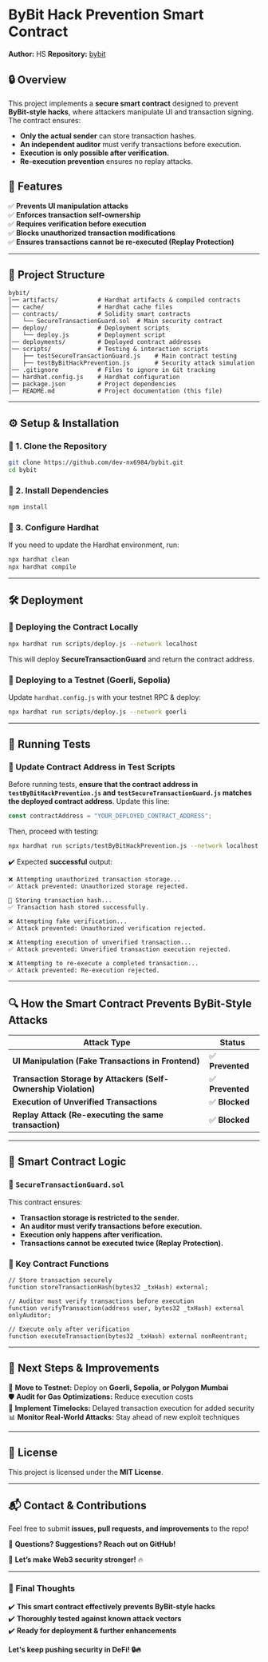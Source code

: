 

# **ByBit Hack Prevention Smart Contract**
**Author:** HS
**Repository:** [bybit](https://github.com/dev-nx6984/bybit)  

## **🔒 Overview**
This project implements a **secure smart contract** designed to prevent **ByBit-style hacks**, where attackers manipulate UI and transaction signing. The contract ensures:
- **Only the actual sender** can store transaction hashes.
- **An independent auditor** must verify transactions before execution.
- **Execution is only possible after verification.**
- **Re-execution prevention** ensures no replay attacks.

## **🚀 Features**
✅ **Prevents UI manipulation attacks**  
✅ **Enforces transaction self-ownership**  
✅ **Requires verification before execution**  
✅ **Blocks unauthorized transaction modifications**  
✅ **Ensures transactions cannot be re-executed (Replay Protection)**  

---

## **📂 Project Structure**
```
bybit/
│── artifacts/           # Hardhat artifacts & compiled contracts
│── cache/               # Hardhat cache files
│── contracts/           # Solidity smart contracts
│   └── SecureTransactionGuard.sol  # Main security contract
│── deploy/              # Deployment scripts
│   └── deploy.js        # Deployment script
│── deployments/         # Deployed contract addresses
│── scripts/             # Testing & interaction scripts
│   ├── testSecureTransactionGuard.js    # Main contract testing
│   ├── testByBitHackPrevention.js       # Security attack simulation
│── .gitignore           # Files to ignore in Git tracking
│── hardhat.config.js    # Hardhat configuration
│── package.json         # Project dependencies
│── README.md            # Project documentation (this file)
```

---

## **⚙️ Setup & Installation**
### **🔹 1. Clone the Repository**
```bash
git clone https://github.com/dev-nx6984/bybit.git
cd bybit
```

### **🔹 2. Install Dependencies**
```bash
npm install
```

### **🔹 3. Configure Hardhat**
If you need to update the Hardhat environment, run:
```bash
npx hardhat clean
npx hardhat compile
```

---

## **🛠️ Deployment**
### **🔹 Deploying the Contract Locally**
```bash
npx hardhat run scripts/deploy.js --network localhost
```
This will deploy **SecureTransactionGuard** and return the contract address.

### **🔹 Deploying to a Testnet (Goerli, Sepolia)**
Update `hardhat.config.js` with your testnet RPC & deploy:
```bash
npx hardhat run scripts/deploy.js --network goerli
```

---

## **🧪 Running Tests**
### **🔹 Update Contract Address in Test Scripts**
Before running tests, **ensure that the contract address in `testByBitHackPrevention.js` and `testSecureTransactionGuard.js` matches the deployed contract address**. Update this line:
```javascript
const contractAddress = "YOUR_DEPLOYED_CONTRACT_ADDRESS";
```
Then, proceed with testing:
```bash
npx hardhat run scripts/testByBitHackPrevention.js --network localhost
```

✔️ Expected **successful** output:
```
❌ Attempting unauthorized transaction storage...
✅ Attack prevented: Unauthorized storage rejected.

📌 Storing transaction hash...
✅ Transaction hash stored successfully.

❌ Attempting fake verification...
✅ Attack prevented: Unauthorized verification rejected.

❌ Attempting execution of unverified transaction...
✅ Attack prevented: Unverified transaction execution rejected.

❌ Attempting to re-execute a completed transaction...
✅ Attack prevented: Re-execution rejected.
```

---

## **🔍 How the Smart Contract Prevents ByBit-Style Attacks**
| Attack Type | Status |
|------------|--------|
| **UI Manipulation (Fake Transactions in Frontend)** | ✅ **Prevented** |
| **Transaction Storage by Attackers (Self-Ownership Violation)** | ✅ **Prevented** |
| **Execution of Unverified Transactions** | ✅ **Blocked** |
| **Replay Attack (Re-executing the same transaction)** | ✅ **Blocked** |

---

## **📜 Smart Contract Logic**
### **🔹 `SecureTransactionGuard.sol`**
This contract ensures:
- **Transaction storage is restricted to the sender.**
- **An auditor must verify transactions before execution.**
- **Execution only happens after verification.**
- **Transactions cannot be executed twice (Replay Protection).**

### **🔹 Key Contract Functions**
```solidity
// Store transaction securely
function storeTransactionHash(bytes32 _txHash) external;

// Auditor must verify transactions before execution
function verifyTransaction(address user, bytes32 _txHash) external onlyAuditor;

// Execute only after verification
function executeTransaction(bytes32 _txHash) external nonReentrant;
```

---

## **📌 Next Steps & Improvements**
🚀 **Move to Testnet:** Deploy on **Goerli, Sepolia, or Polygon Mumbai**  
🛡️ **Audit for Gas Optimizations:** Reduce execution costs  
🔐 **Implement Timelocks:** Delayed transaction execution for added security  
📊 **Monitor Real-World Attacks:** Stay ahead of new exploit techniques  

---

## **📜 License**
This project is licensed under the **MIT License**.

---

## **📬 Contact & Contributions**
Feel free to submit **issues, pull requests, and improvements** to the repo!  

💬 **Questions? Suggestions? Reach out on GitHub!**  

🚀 **Let’s make Web3 security stronger!** 🔥

---

### **📝 Final Thoughts**
✔️ **This smart contract effectively prevents ByBit-style hacks**  
✔️ **Thoroughly tested against known attack vectors**  
✔️ **Ready for deployment & further enhancements**  

**Let's keep pushing security in DeFi! 🔒🔥**
